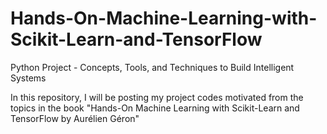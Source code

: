 # Hands-On-Machine-Learning-with-Scikit-Learn-and-TensorFlow
Python Project - Concepts, Tools, and Techniques to Build Intelligent Systems

In this repository, I will be posting my project codes motivated from the topics in the book "Hands-On Machine Learning with Scikit-Learn and TensorFlow by Aurélien Géron"
